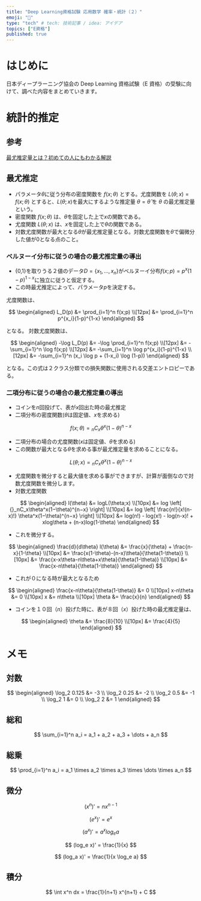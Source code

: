 ```yaml
---
title: "Deep Learning資格試験 応用数学 確率・統計（２）"
emoji: "🍣"
type: "tech" # tech: 技術記事 / idea: アイデア
topics: ["E資格"]
published: true
---
```


# はじめに

日本ディープラーニング協会の Deep Learning 資格試験（E 資格）の受験に向けて、調べた内容をまとめていきます。

# 統計的推定

## 参考

[最尤推定量とは？初めての人にもわかる解説](https://ai-trend.jp/basic-study/estimator/maximum-likelihood-estimation/)

<!--[ベイズ統計学とは？初心者向けのやさしい解説](https://ai-trend.jp/basic-study/basic/bayesian-statistics/)-->
<!--[ベイズ推定と最尤推定の違いを例題を用いて解説](https://ai-trend.jp/basic-study/bayes/maximum-likelihood-estimation-bayes-estimator/)-->

<!--## 一致推定量-->

<!--## 不偏推定量-->

## 最尤推定

- パラメータ$\theta$に従う分布の密度関数を $f(x;\theta)$ とする。尤度関数を $L(\theta;x)=f(x;\theta)$ とすると、$L(\theta;x)$を最大にするような推定量 $\theta=\hat{\theta}$ を $\theta$ の最尤推定量という。
- 密度関数 $f(x;\theta)$ は、$\theta$を固定した上で$x$の関数である。
- 尤度関数 $L(\theta;x)$ は、$x$を固定した上で$\theta$の関数である。
- 対数尤度関数が最大となる$\theta$が最尤推定量となる。対数尤度関数を$\theta$で偏微分した値が$0$となる点のこと。

### ベルヌーイ分布に従うの場合の最尤推定量の導出

- {0,1}を取りうる２値のデータ$D=\{x_1, \dots,x_n\}$がベルヌーイ分布$f(x;p)=p^x(1-p)^{1-x}$に独立に従うと仮定する。
- この時最尤推定によって、パラメータ$p$を決定する。

尤度関数は、

$$
\begin{aligned}
  L_D(p) &= \prod_{i=1}^n f(x;p) \\[12px]
  &=  \prod_{i=1}^n p^{x_i}(1-p)^{1-x}
\end{aligned}
$$

となる。
対数尤度関数は、

$$
\begin{aligned}
  -\log L_D(p) &= -\log \prod_{i=1}^n f(x;p) \\[12px]
  &= -\sum_{i=1}^n \log f(x;p) \\[12px]
  &= -\sum_{i=1}^n \log p^{x_i}(1-p)^{1-x}  \\[12px]
  &= -\sum_{i=1}^n (x_i \log p + (1-x_i) \log (1-p))
\end{aligned}
$$

となる。この式は２クラス分類での損失関数に使用される交差エントロピーである。

### 二項分布に従うの場合の最尤推定量の導出

- コインを$n$回投げて、表が$x$回出た時の最尤推定
- 二項分布の密度関数($\theta$は固定値、$x$を求める)

$$
  f(x;\theta)={}_nC_x\theta^x(1−\theta)^{n−x}
$$

- 二項分布の場合の尤度関数($x$は固定値、$\theta$を求める)
- この関数が最大となる$\theta$を求める事が最尤推定量を求めることになる。

$$
  L(\theta;x)={}_nC_x\theta^x(1−\theta)^{n−x}
$$

- 尤度関数を微分すると最大値を求める事ができますが、計算が面倒なので対数尤度関数を微分します。
- 対数尤度関数

$$
\begin{aligned}
  l(\theta) &= logL(\theta;x) \\[10px]
  &= log \left[ {}_nC_x\theta^x(1−\theta)^{n−x} \right] \\[10px]
  &= log \left[ \frac{n!}{x!(n-x)!} \theta^x(1−\theta)^{n−x} \right] \\[10px]
  &= log(n!) - log(x!) - log(n-x)! + xlog\theta + (n-x)log(1-\theta)
\end{aligned}
$$

- これを微分する。

$$
\begin{aligned}
  \frac{d}{d\theta} l(\theta) &=  \frac{x}{\theta} + \frac{n-x}{1-\theta} \\[10px]
  &= \frac{x(1-\theta)-(n-x)\theta}{\theta(1-\theta)} \\[10px]
  &= \frac{x-x\theta-n\theta+x\theta}{\theta(1-\theta)} \\[10px]
  &= \frac{x-n\theta}{\theta(1-\theta)}
\end{aligned}
$$

- これが０になる時が最大となるため

$$
\begin{aligned}
  \frac{x-n\theta}{\theta(1-\theta)} &= 0 \\[10px]
  x-n\theta &= 0 \\[10px]
  x &= n\theta \\[10px]
  \theta &= \frac{x}{n}
\end{aligned}
$$

- コインを１０回（$n$）投げた時に、表が８回（$x$）投げた時の最尤推定量は、

$$
\begin{aligned}
  \theta &= \frac{8}{10} \\[10px]
  &= \frac{4}{5}
\end{aligned}
$$

<!--## ベイズ推定-->

# メモ

## 対数

$$
\begin{aligned}
 \log_2 0.125 &= -3 \\
 \log_2 0.25 &= -2 \\
 \log_2 0.5 &= -1 \\
 \log_2 1 &= 0 \\
 \log_2 2 &= 1
\end{aligned}
$$

## 総和

$$
  \sum_{i=1}^n a_i = a_1 + a_2 + a_3 + \dots + a_n
$$

## 総乗

$$
  \prod_{i=1}^n a_i = a_1 \times a_2 \times a_3 \times \dots \times a_n
$$

## 微分

$$
  (x^n)' = nx^{n-1}
$$

$$
  (e^x)' = e^x
$$

$$
  (a^x)' = a^x log_e a
$$

$$
  (log_e x)' = \frac{1}{x}
$$

$$
  (log_a x)' = \frac{1}{x \log_e a}
$$

## 積分

$$
  \int x^n dx = \frac{1}{n+1} x^{n+1} + C
$$
